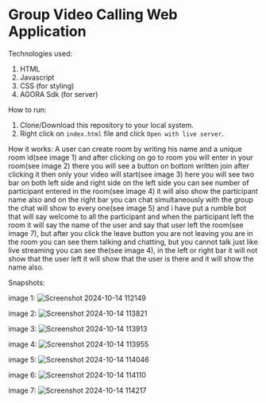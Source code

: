 # Group Video Calling Web Application


Technologies used:

   1. HTML
   2. Javascript 
   3. CSS (for styling)
   4. AGORA Sdk (for server)


How to run:
   
   1. Clone/Download this repository to your local system.
   2. Right click on `index.html` file and click `Open with live server`. 

How it works: A user can create room by writing his name and a unique room id(see image 1) and 
    after clicking on go to room you will enter in your room(see image 2) there you will see a 
   button on bottom written join after clicking it then only your video will start(see image 3)
   here you will see two bar on both left side and right side on the left side you can see 
   number of participant entered in the room(see image 4) it will also show the participant 
   name also and on the right bar you can chat simultaneously with the group the chat will show 
   to every  one(see image 5) and i have put a rumble bot that will say welcome to all the 
   participant and when the participant left the room it will say the name of the user and say 
   that user left the room(see image 7), but after you click the leave button you are not 
   leaving you are in the room you can see them talking and chatting, but you cannot talk just 
   like live streaming you can see the(see image 4), in the left or right bar it will not show 
    that the user left it will show that the user is there and it will show the name also. 

Snapshots:

image 1:
![Screenshot 2024-10-14 112149](https://github.com/user-attachments/assets/74ad2e3d-1e7f-4a60-87af-54aa9b3289b3)

image 2:
![Screenshot 2024-10-14 113821](https://github.com/user-attachments/assets/234fa256-0627-47b1-8311-bb9a74230add)

image 3:
![Screenshot 2024-10-14 113913](https://github.com/user-attachments/assets/f8fc7b8f-bc03-4bb2-8b60-a88920163495)

image 4:
![Screenshot 2024-10-14 113955](https://github.com/user-attachments/assets/d0ba6965-afd8-4176-9549-99b079014753)

image 5:
![Screenshot 2024-10-14 114046](https://github.com/user-attachments/assets/ea4a6111-437d-4be6-b8c5-bbb4133aa221)

image 6:
![Screenshot 2024-10-14 114110](https://github.com/user-attachments/assets/13966f3a-e764-4961-b4eb-327dfa591373)

image 7:
![Screenshot 2024-10-14 114217](https://github.com/user-attachments/assets/239ccc5f-df98-4ed3-a11e-f0e874ffa384)

